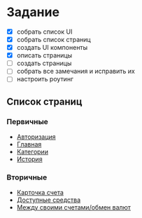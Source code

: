 # Задание

- [x] собрать список UI
- [x] собрать список страниц
- [x] создать UI компоненты
- [x] описать страницы
- [ ] создать страницы
- [ ] собрать все замечания и исправить их
- [ ] настроить роутинг

## Список страниц

### Первичные
  - [Авторизация]()
  - [Главная](./src/docs/client/pages/main.md)
  - [Категории](./src/docs/client/pages/category.md)
  - [История]()
### Вторичные
  - [Карточка счета]()
  - [Доступные средства]()
  - [Между своими счетами/обмен валют](./src/docs/client/pages/transaction.md)